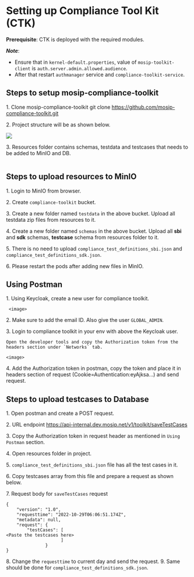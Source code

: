 # Setting up Compliance Tool Kit (CTK)

**Prerequisite**: CTK is deployed with the required modules. 

_**Note**_: 
* Ensure  that in `kernel-default.properties`, value of `mosip-toolkit-client` is `auth.server.admin.allowed.audience`. 
* After that restart `authmanager` service and `compliance-toolkit-service`.

## Steps to setup mosip-compliance-toolkit

1\.	Clone mosip-compliance-toolkit
    git clone https://github.com/mosip-compliance-toolkit.git
    
2\. Project structure will be as shown below.

![](_images/)
  
3\. Resources folder contains schemas, testdata and testcases that needs to be added to MinIO and DB.
  
 <image>
   
## Steps to upload resources to MinIO
   
1\. Login to MinIO from browser.
    
2\. Create `compliance-toolkit` bucket.
    
3\. Create a new folder named `testdata` in the above bucket. Upload all testdata zip files from resources to it.
    
4\. Create a new folder named `schemas` in the above bucket.  Upload all **sbi** and **sdk** schemas, **testcase** schema from resources folder to it.
    
5\. There is no need to upload `compliance_test_definitions_sbi.json` and `compliance_test_definitions_sdk.json`.
    
6\. Please restart the pods after adding new files in MinIO.
   
## Using Postman
   
1\. Using Keycloak, create a new user for compliance toolkit.

     <image>
2\. Make sure to add the email ID. Also give the user `GLOBAL_ADMIN`.

3\. Login to compliance toolkit in your env with above the Keycloak user.
         
    Open the developer tools and copy the Authorization token from the headers section under `Networks` tab.
         
    <image>
4\. Add the Authorization token in postman, copy the token and place it in headers section of request (Cookie=Authentication:eyAjksa...) and send request.
    <image>
        
 ## Steps to upload testcases to Database
        
1\.	Open postman and create a POST request.
        
2\.	URL endpoint https://api-internal.dev.mosip.net/v1/toolkit/saveTestCases
        
3\.	Copy the Authorization token in request header as mentioned in `Using Postman` section.
        
4\.	Open resources folder in project.
        
5\.	`compliance_test_definitions_sbi.json` file has all the test cases in it.
        
6\.	Copy testcases array from this file and prepare a request as shown below.
        
7\.	Request body for `saveTestCases` request 
        
```jsonc  
{
    "version": "1.0",
    "requesttime": "2022-10-29T06:06:51.174Z",
    "metadata": null,
    "request": {
        "testCases": [
<Paste the testcases here>
                     ]
               }
}
```
8\. Change the `requesttime` to current day and send the request.
9\. Same should be done for `compliance_test_definitions_sdk.json`.

    
   

